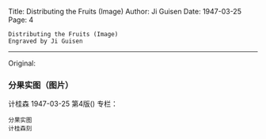 Title: Distributing the Fruits (Image)
Author: Ji Guisen
Date: 1947-03-25
Page: 4

    Distributing the Fruits (Image)
    Engraved by Ji Guisen



<hr /> 

Original: 


### 分果实图（图片）
计桂森
1947-03-25
第4版()
专栏：

    分果实图
    计桂森刻
